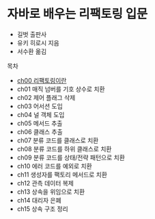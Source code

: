 # 자바로 배우는 리팩토링 입문

- 길벗 출판사
- 유키 히로시 지음
- 서수환 옮김

목차
- [ch00 리팩토링이란](https://github.com/sung3441/book-review/blob/main/java_refactoring_for_beginner/src/ch00/%EB%A6%AC%ED%8C%A9%ED%86%A0%EB%A7%81%EC%9D%B4%EB%9E%80.md)
- ch01 매직 넘버를 기호 상수로 치환
- ch02 제어 플래그 삭제
- ch03 어서션 도입
- ch04 널 객체 도입
- ch05 메서드 추출
- ch06 클래스 추출
- ch07 분류 코드를 클래스로 치환
- ch08 분류 코드를 하위 클래스로 치환
- ch09 분류 코드를 상태/전략 패턴으로 치환
- ch10 에러 코드를 예외로 치환
- ch11 생성자를 팩토리 메서드로 치환
- ch12 관측 데이터 복제
- ch13 상속을 위임으로 치환
- ch14 대리자 은폐
- ch15 상속 구조 정리
